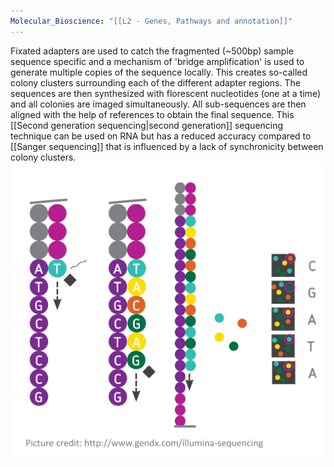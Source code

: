 ```yaml
---
Molecular_Bioscience: "[[L2 - Genes, Pathways and annotation]]"
---
```

Fixated adapters are used to catch the fragmented (~500bp) sample sequence specific and a mechanism of 'bridge amplification' is used to generate multiple copies of the sequence locally. This creates so-called colony clusters surrounding each of the different adapter regions. 
The sequences are then synthesized with florescent nucleotides (one at a time) and all colonies are imaged simultaneously. All sub-sequences are then aligned with the help of references to obtain the final sequence.
This [[Second generation sequencing|second generation]] sequencing technique can be used on RNA but has a reduced accuracy compared to [[Sanger sequencing]] that is influenced by a lack of synchronicity between colony clusters.![](../Attachments/KBTN20%20Molecular%20Biotechnology.png)